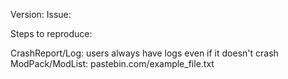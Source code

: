 Version:
Issue:

Steps to reproduce:

CrashReport/Log: users always have logs even if it doesn't crash
ModPack/ModList: pastebin.com/example_file.txt
